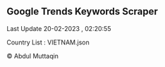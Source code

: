 

## Google Trends Keywords Scraper 
 
Last Update 20-02-2023 , 02:20:55

Country List :
VIETNAM.json



© Abdul Muttaqin 
